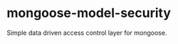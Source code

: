 mongoose-model-security
=======================

Simple data driven access control layer for mongoose.
